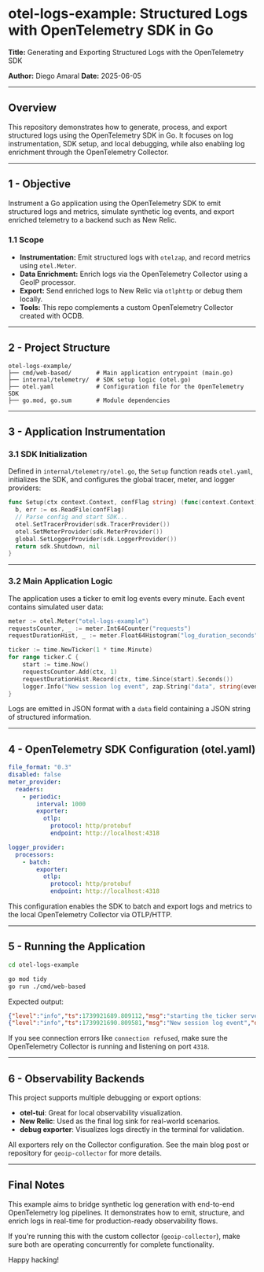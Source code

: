 # otel-logs-example: Structured Logs with OpenTelemetry SDK in Go

**Title:** Generating and Exporting Structured Logs with the OpenTelemetry SDK

**Author:** Diego Amaral
**Date:** 2025-06-05

---

## Overview

This repository demonstrates how to generate, process, and export structured logs using the OpenTelemetry SDK in Go. It focuses on log instrumentation, SDK setup, and local debugging, while also enabling log enrichment through the OpenTelemetry Collector.

---

## 1 - Objective

Instrument a Go application using the OpenTelemetry SDK to emit structured logs and metrics, simulate synthetic log events, and export enriched telemetry to a backend such as New Relic.

### 1.1 Scope

* **Instrumentation:** Emit structured logs with `otelzap`, and record metrics using `otel.Meter`.
* **Data Enrichment:** Enrich logs via the OpenTelemetry Collector using a GeoIP processor.
* **Export:** Send enriched logs to New Relic via `otlphttp` or debug them locally.
* **Tools:** This repo complements a custom OpenTelemetry Collector created with OCDB.

---

## 2 - Project Structure

```
otel-logs-example/
├── cmd/web-based/       # Main application entrypoint (main.go)
├── internal/telemetry/  # SDK setup logic (otel.go)
├── otel.yaml            # Configuration file for the OpenTelemetry SDK
├── go.mod, go.sum       # Module dependencies
```

---

## 3 - Application Instrumentation

### 3.1 SDK Initialization

Defined in `internal/telemetry/otel.go`, the `Setup` function reads `otel.yaml`, initializes the SDK, and configures the global tracer, meter, and logger providers:

```go
func Setup(ctx context.Context, confFlag string) (func(context.Context) error, error) {
  b, err := os.ReadFile(confFlag)
  // Parse config and start SDK...
  otel.SetTracerProvider(sdk.TracerProvider())
  otel.SetMeterProvider(sdk.MeterProvider())
  global.SetLoggerProvider(sdk.LoggerProvider())
  return sdk.Shutdown, nil
}
```

---

### 3.2 Main Application Logic

The application uses a ticker to emit log events every minute. Each event contains simulated user data:

```go
meter := otel.Meter("otel-logs-example")
requestsCounter, _ := meter.Int64Counter("requests")
requestDurationHist, _ := meter.Float64Histogram("log_duration_seconds")

ticker := time.NewTicker(1 * time.Minute)
for range ticker.C {
    start := time.Now()
    requestsCounter.Add(ctx, 1)
    requestDurationHist.Record(ctx, time.Since(start).Seconds())
    logger.Info("New session log event", zap.String("data", string(eventJson)))
}
```

Logs are emitted in JSON format with a `data` field containing a JSON string of structured information.

---

## 4 - OpenTelemetry SDK Configuration (otel.yaml)

```yaml
file_format: "0.3"
disabled: false
meter_provider:
  readers:
    - periodic:
        interval: 1000
        exporter:
          otlp:
            protocol: http/protobuf
            endpoint: http://localhost:4318

logger_provider:
  processors:
    - batch:
        exporter:
          otlp:
            protocol: http/protobuf
            endpoint: http://localhost:4318
```

This configuration enables the SDK to batch and export logs and metrics to the local OpenTelemetry Collector via OTLP/HTTP.

---

## 5 - Running the Application

```sh
cd otel-logs-example

go mod tidy
go run ./cmd/web-based
```

Expected output:

```json
{"level":"info","ts":1739921689.809112,"msg":"starting the ticker server"}
{"level":"info","ts":1739921690.809581,"msg":"New session log event","data":"{...}"}
```

If you see connection errors like `connection refused`, make sure the OpenTelemetry Collector is running and listening on port `4318`.

---

## 6 - Observability Backends

This project supports multiple debugging or export options:

* **otel-tui**: Great for local observability visualization.
* **New Relic**: Used as the final log sink for real-world scenarios.
* **debug exporter**: Visualizes logs directly in the terminal for validation.

All exporters rely on the Collector configuration. See the main blog post or repository for `geoip-collector` for more details.

---

## Final Notes

This example aims to bridge synthetic log generation with end-to-end OpenTelemetry log pipelines. It demonstrates how to emit, structure, and enrich logs in real-time for production-ready observability flows.

If you're running this with the custom collector (`geoip-collector`), make sure both are operating concurrently for complete functionality.

Happy hacking!
